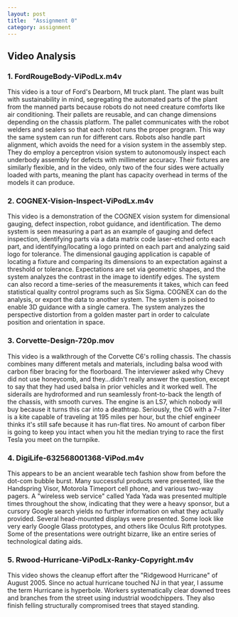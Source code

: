 ```yaml
---
layout: post
title:  "Assignment 0"
category: assignment
---
```


## Video Analysis

### 1. FordRougeBody-ViPodLx.m4v

This video is a tour of Ford's Dearborn, MI truck plant.  The plant was built with sustainability in mind, segregating the automated parts of the plant from the manned parts because robots do not need creature comforts like air conditioning.  Their pallets are reusable, and can change dimensions depending on the chassis platform.  The pallet communicates with the robot welders and sealers so that each robot runs the proper program.  This way the same system can run for different cars.  Robots also handle part alignment, which avoids the need for a vision system in the assembly step.  They do employ a perceptron vision system to autonomously inspect each underbody assembly for defects with millimeter accuracy.  Their fixtures are similarly flexible, and in the video, only two of the four sides were actually loaded with parts, meaning the plant has capacity overhead in terms of the models it can produce.

### 2. COGNEX-Vision-Inspect-ViPodLx.m4v

This video is a demonstration of the COGNEX vision system for dimensional gauging, defect inspection, robot guidance, and identification.  The demo system is seen measuring a part as an example of gauging and defect inspection, identifying parts via a data matrix code laser-etched onto each part, and identifying/locating a logo printed on each part and analyzing said logo for tolerance.  The dimensional gauging application is capable of locating a fixture and comparing its dimensions to an expectation against a threshold or tolerance.  Expectations are set via geometric shapes, and the system analyzes the contrast in the image to identify edges.  The system can also record a time-series of the measurements it takes, which can feed statistical quality control programs such as Six Sigma.  COGNEX can do the analysis, or export the data to another system.  The system is poised to enable 3D guidance with a single camera.  The system analyzes the perspective distortion from a golden master part in order to calculate position and orientation in space.

### 3. Corvette-Design-720p.mov

This video is a walkthrough of the Corvette C6's rolling chassis.  The chassis combines many different metals and materials, including balsa wood with carbon fiber bracing for the floorboard.  The interviewer asked why Chevy did not use honeycomb, and they...didn't really answer the question, except to say that they had used balsa in prior vehicles and it worked well.  The siderails are hydroformed and run seamlessly front-to-back the length of the chassis, with smooth curves.  The engine is an LS7, which nobody will buy because it turns this car into a deathtrap.  Seriously, the C6 with a 7-liter is a kite capable of traveling at 195 miles per hour, but the chief engineer thinks it's still safe because it has run-flat tires.  No amount of carbon fiber is going to keep you intact when you hit the median trying to race the first Tesla you meet on the turnpike.

### 4. DigiLife-632568001368-ViPod.m4v

This appears to be an ancient wearable tech fashion show from before the dot-com bubble burst.  Many successful products were presented, like the Handspring Visor, Motorola Timeport cell phone, and various two-way pagers.  A "wireless web service" called Yada Yada was presented multiple times throughout the show, indicating that they were a heavy sponsor, but a cursory Google search yields no further information on what they actually provided.  Several head-mounted displays were presented.  Some look like very early Google Glass prototypes, and others like Oculus Rift prototypes.  Some of the presentations were outright bizarre, like an entire series of technological dating aids.

### 5. Rwood-Hurricane-ViPodLx-Ranky-Copyright.m4v

This video shows the cleanup effort after the "Ridgewood Hurricane" of August 2005.  Since no actual hurricane touched NJ in that year, I assume the term Hurricane is hyperbole.  Workers systematically clear downed trees and branches from the street using industrial woodchippers.  They also finish felling structurally compromised trees that stayed standing.